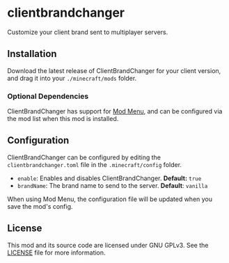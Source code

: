 # clientbrandchanger

Customize your client brand sent to multiplayer servers.

## Installation

Download the latest release of ClientBrandChanger for your client version, and drag it into your `./minecraft/mods` folder.

### Optional Dependencies

ClientBrandChanger has support for [Mod Menu](https://www.curseforge.com/minecraft/mc-mods/modmenu), and can be configured via the mod list when this mod is installed.

## Configuration

ClientBrandChanger can be configured by editing the `clientbrandchanger.toml` file in the `.minecraft/config` folder.

- `enable`: Enables and disables ClientBrandChanger. **Default:** `true`
- `brandName`: The brand name to send to the server. **Default**: `vanilla`

When using Mod Menu, the configuration file will be updated when you save the mod's config.

## License

This mod and its source code are licensed under GNU GPLv3. See the [LICENSE](./LICENSE) file for more information.

